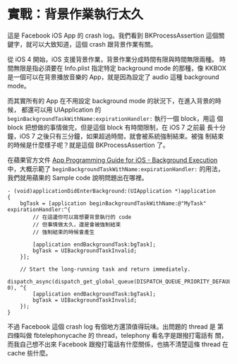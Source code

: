 # 實戰：背景作業執行太久

這是 Facebook iOS App 的 crash log。我們看到 BKProcessAssertion 這個關
鍵字，就可以大致知道，這個 crash 跟背景作業有關。

從 iOS 4 開始，iOS 支援背景作業，背景作業分成時間有限與時間無限兩種。
時間無限是指必須要在 Info.plist 指定特定 background mode 的那種，像
KKBOX 是一個可以在背景播放音樂的 App，就是因為設定了 audio 這種
background mode。

而其實所有的 App 在不用設定 background mode 的狀況下，在進入背景的時候，
都還可以用 UIApplication 的
`beginBackgroundTaskWithName:expirationHandler:` 執行一個 block，用這
個 block 把想做的事情做完，但是這個 block 有時間限制，在 iOS 7 之前最
長十分鐘，iOS 7 之後只有三分鐘，如果超過時間，就會被系統強制結束。被強
制結束的時候是什麼樣子呢？就是這個 BKProcessAssertion 了。

在蘋果官方文件
[App Programming Guide for iOS - Background Execution](https://developer.apple.com/library/ios/documentation/iPhone/Conceptual/iPhoneOSProgrammingGuide/BackgroundExecution/BackgroundExecution.html)
中，大概示範了 `beginBackgroundTaskWithName:expirationHandler:` 的用法，
我們就用蘋果的 Sample code 說明問題出在哪裡。

``` objc
- (void)applicationDidEnterBackground:(UIApplication *)application
{
    bgTask = [application beginBackgroundTaskWithName:@"MyTask" expirationHandler:^{
        // 在這邊你可以寫想要背景執行的 code
	    // 但事情做太久，還是會被強制結束
        // 強制結束的時候會產生

	    [application endBackgroundTask:bgTask];
        bgTask = UIBackgroundTaskInvalid;
    }];

    // Start the long-running task and return immediately.
    dispatch_async(dispatch_get_global_queue(DISPATCH_QUEUE_PRIORITY_DEFAULT, 0), ^{
        [application endBackgroundTask:bgTask];
        bgTask = UIBackgroundTaskInvalid;
    });
}
```

不過 Facebook 這個 crash log 有個地方還頂值得玩味。出問題的 thread 是
第四條叫做 fbtelephonycache 的 thread，telephony 看名字是跟撥打電話有
關，而我自己想不出來 Facebook 跟撥打電話有什麼關係，也搞不清楚這條
thread 在 cache 些什麼。
